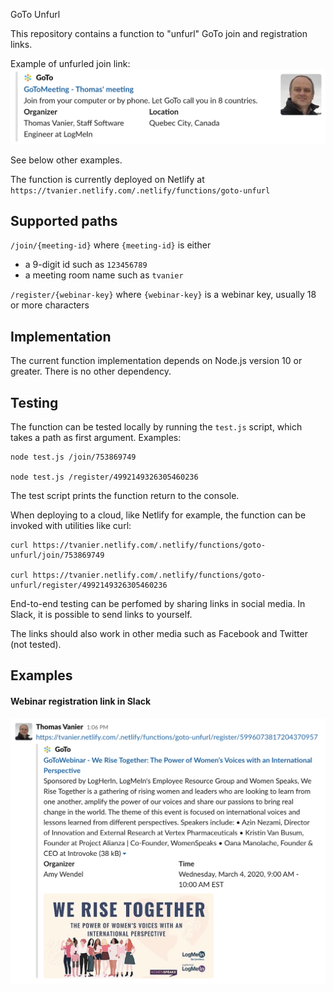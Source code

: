 GoTo Unfurl

This repository contains a function to "unfurl" GoTo join and registration links.

Example of unfurled join link:
![](doc/img/join-gotomeeting.png)

See below other examples.

The function is currently deployed on Netlify at `https://tvanier.netlify.com/.netlify/functions/goto-unfurl`

## Supported paths

`/join/{meeting-id}` where `{meeting-id}` is either
- a 9-digit id such as `123456789`
- a meeting room name such as `tvanier`

`/register/{webinar-key}` where `{webinar-key}` is a webinar key, usually 18 or more characters

## Implementation

The current function implementation depends on Node.js version 10 or greater. There is no other dependency.

## Testing

The function can be tested locally by running the `test.js` script, which takes a path as first argument. Examples:
```
node test.js /join/753869749

node test.js /register/4992149326305460236
```

The test script prints the function return to the console.

When deploying to a cloud, like Netlify for example, the function can be invoked with utilities like curl:

```
curl https://tvanier.netlify.com/.netlify/functions/goto-unfurl/join/753869749

curl https://tvanier.netlify.com/.netlify/functions/goto-unfurl/register/4992149326305460236
```

End-to-end testing can be perfomed by sharing links in social media. In Slack, it is possible to send links to yourself.

The links should also work in other media such as Facebook and Twitter (not tested).

## Examples

#### Webinar registration link in Slack
![](doc/img/register-gotowebinar.png)